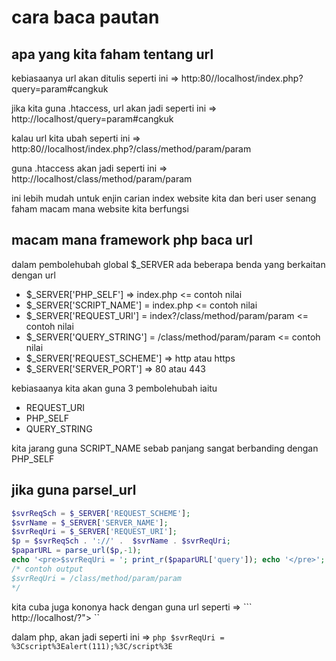 # cara baca pautan

## apa yang kita faham tentang url
kebiasaanya url akan ditulis seperti ini => http:80//localhost/index.php?query=param#cangkuk

jika kita guna .htaccess, url akan jadi seperti ini => http://localhost/query=param#cangkuk

kalau url kita ubah seperti ini => http:80//localhost/index.php?/class/method/param/param

guna .htaccess akan jadi seperti ini => http://localhost/class/method/param/param

ini lebih mudah untuk enjin carian index website kita dan beri user senang faham macam mana website kita berfungsi

## macam mana framework php baca url

dalam pembolehubah global $_SERVER ada beberapa benda yang berkaitan dengan url

* $_SERVER['PHP_SELF'] => index.php <= contoh nilai 
* $_SERVER['SCRIPT_NAME'] = index.php <= contoh nilai 
* $_SERVER['REQUEST_URI'] = index?/class/method/param/param  <= contoh nilai 
* $_SERVER['QUERY_STRING'] = /class/method/param/param  <= contoh nilai 
* $_SERVER['REQUEST_SCHEME'] => http atau https
* $_SERVER['SERVER_PORT'] => 80 atau 443

kebiasaanya kita akan guna 3 pembolehubah iaitu 
* REQUEST_URI
* PHP_SELF
* QUERY_STRING

kita jarang guna SCRIPT_NAME sebab panjang sangat berbanding dengan PHP_SELF

## jika guna parsel_url
```php
$svrReqSch = $_SERVER['REQUEST_SCHEME'];
$svrName = $_SERVER['SERVER_NAME'];
$svrReqUri = $_SERVER['REQUEST_URI'];
$p = $svrReqSch . '://' .  $svrName . $svrReqUri;
$paparURL = parse_url($p,-1);
echo '<pre>$svrReqUri = '; print_r($paparURL['query']); echo '</pre>';
/* contoh output 
$svrReqUri = /class/method/param/param
*/
```

kita cuba juga kononya hack dengan guna url seperti => ``` http://localhost/?"><script>alert(111);</script> ``

dalam php, akan jadi seperti ini => ```php $svrReqUri = %3Cscript%3Ealert(111);%3C/script%3E ```
